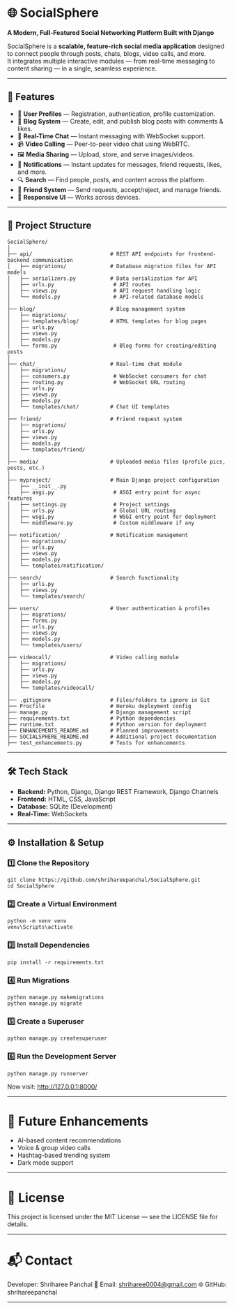 # 🌐 SocialSphere  
**A Modern, Full-Featured Social Networking Platform Built with Django**  

SocialSphere is a **scalable, feature-rich social media application** designed to connect people through posts, chats, blogs, video calls, and more.  
It integrates multiple interactive modules — from real-time messaging to content sharing — in a single, seamless experience.  

---

## 🚀 Features
- 👥 **User Profiles** — Registration, authentication, profile customization.  
- 📝 **Blog System** — Create, edit, and publish blog posts with comments & likes.  
- 💬 **Real-Time Chat** — Instant messaging with WebSocket support.  
- 📹 **Video Calling** — Peer-to-peer video chat using WebRTC.  
- 🖼 **Media Sharing** — Upload, store, and serve images/videos.  
- 🔔 **Notifications** — Instant updates for messages, friend requests, likes, and more.  
- 🔍 **Search** — Find people, posts, and content across the platform.  
- 🤝 **Friend System** — Send requests, accept/reject, and manage friends.  
- 📱 **Responsive UI** — Works across devices.  

---

## 📂 Project Structure

    SocialSphere/
    │
    ├── api/                         # REST API endpoints for frontend-backend communication
    │   ├── migrations/              # Database migration files for API models
    │   ├── serializers.py           # Data serialization for API
    │   ├── urls.py                   # API routes
    │   ├── views.py                  # API request handling logic
    │   └── models.py                 # API-related database models
    │
    ├── blog/                        # Blog management system
    │   ├── migrations/
    │   ├── templates/blog/          # HTML templates for blog pages
    │   ├── urls.py
    │   ├── views.py
    │   ├── models.py
    │   └── forms.py                  # Blog forms for creating/editing posts
    │
    ├── chat/                        # Real-time chat module
    │   ├── migrations/
    │   ├── consumers.py              # WebSocket consumers for chat
    │   ├── routing.py                # WebSocket URL routing
    │   ├── urls.py
    │   ├── views.py
    │   ├── models.py
    │   └── templates/chat/          # Chat UI templates
    │
    ├── friend/                      # Friend request system
    │   ├── migrations/
    │   ├── urls.py
    │   ├── views.py
    │   ├── models.py
    │   └── templates/friend/
    │
    ├── media/                       # Uploaded media files (profile pics, posts, etc.)
    │
    ├── myproject/                   # Main Django project configuration
    │   ├── __init__.py
    │   ├── asgi.py                   # ASGI entry point for async features
    │   ├── settings.py               # Project settings
    │   ├── urls.py                   # Global URL routing
    │   ├── wsgi.py                   # WSGI entry point for deployment
    │   └── middleware.py             # Custom middleware if any
    │
    ├── notification/                # Notification management
    │   ├── migrations/
    │   ├── urls.py
    │   ├── views.py
    │   ├── models.py
    │   └── templates/notification/
    │
    ├── search/                      # Search functionality
    │   ├── urls.py
    │   ├── views.py
    │   └── templates/search/
    │
    ├── users/                       # User authentication & profiles
    │   ├── migrations/
    │   ├── forms.py
    │   ├── urls.py
    │   ├── views.py
    │   ├── models.py
    │   └── templates/users/
    │
    ├── videocall/                   # Video calling module
    │   ├── migrations/
    │   ├── urls.py
    │   ├── views.py
    │   ├── models.py
    │   └── templates/videocall/
    │
    ├── .gitignore                   # Files/folders to ignore in Git
    ├── Procfile                     # Heroku deployment config
    ├── manage.py                    # Django management script
    ├── requirements.txt             # Python dependencies
    ├── runtime.txt                  # Python version for deployment
    ├── ENHANCEMENTS_README.md       # Planned improvements
    ├── SOCIALSPHERE_README.md       # Additional project documentation
    ├── test_enhancements.py         # Tests for enhancements


---

## 🛠 Tech Stack
- **Backend:** Python, Django, Django REST Framework, Django Channels  
- **Frontend:** HTML, CSS, JavaScript
- **Database:** SQLite (Development)  
- **Real-Time:** WebSockets 

---

## ⚙️ Installation & Setup

### 1️⃣ Clone the Repository
    git clone https://github.com/shrihareepanchal/SocialSphere.git
    cd SocialSphere
    
### 2️⃣ Create a Virtual Environment
    python -m venv venv
    venv\Scripts\activate

### 3️⃣ Install Dependencies
    pip install -r requirements.txt

### 4️⃣ Run Migrations
    python manage.py makemigrations
    python manage.py migrate

### 5️⃣ Create a Superuser
    python manage.py createsuperuser

### 6️⃣ Run the Development Server
    python manage.py runserver
  Now visit: http://127.0.0.1:8000/

---

# 🔮 Future Enhancements
- AI-based content recommendations
- Voice & group video calls
- Hashtag-based trending system
- Dark mode support

---

# 📜 License
This project is licensed under the MIT License — see the LICENSE file for details.

---

# 📬 Contact
  Developer: Shriharee Panchal
  📧 Email: shriharee0004@gmail.com
  🌐 GitHub: shrihareepanchal

---
